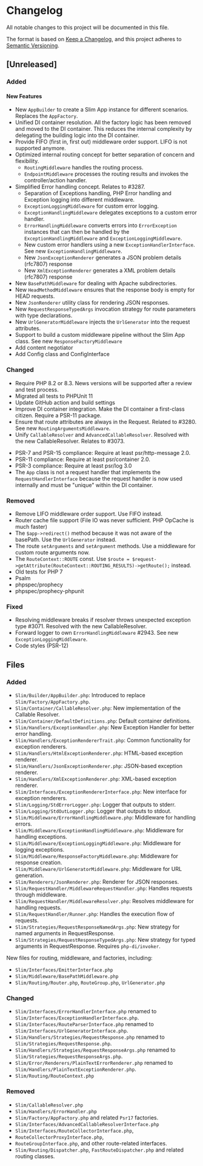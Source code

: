 # Changelog

All notable changes to this project will be documented in this file.

The format is based on [Keep a Changelog](https://keepachangelog.com/en/1.1.0/),
and this project adheres to [Semantic Versioning](https://semver.org/spec/v2.0.0.html).

## [Unreleased]

### Added

#### New Features

- New `AppBuilder` to create a Slim App instance for different scenarios. Replaces the `AppFactory`.
- Unified DI container resolution. All the factory logic has been removed and moved to the DI container. This reduces the internal complexity by delegating the building logic into the DI container.
- Provide FIFO (first in, first out) middleware order support. LIFO is not supported anymore.
- Optimized internal routing concept for better separation of concern and flexibility.
    - `RoutingMiddleware` handles the routing process.
    - `EndpointMiddleware` processes the routing results and invokes the controller/action handler.
- Simplified Error handling concept. Relates to #3287.
  - Separation of Exceptions handling, PHP Error handling and Exception logging into different middleware.
  - `ExceptionLoggingMiddleware` for custom error logging.
  - `ExceptionHandlingMiddleware` delegates exceptions to a custom error handler.
  - `ErrorHandlingMiddleware` converts errors into `ErrorException` instances that can then be handled by the `ExceptionHandlingMiddleware` and `ExceptionLoggingMiddleware`.
  - New custom error handlers using a new `ExceptionHandlerInterface`. See new `ExceptionHandlingMiddleware`.
  - New `JsonExceptionRenderer` generates a JSON problem details (rfc7807) response
  - New `XmlExceptionRenderer` generates a XML problem details (rfc7807) response
- New `BasePathMiddleware` for dealing with Apache subdirectories.
- New `HeadMethodMiddleware` ensures that the response body is empty for HEAD requests.
- New `JsonRenderer` utility class for rendering JSON responses.
- New `RequestResponseTypedArgs` invocation strategy for route parameters with type declarations.
- New `UrlGeneratorMiddleware` injects the `UrlGenerator` into the request attributes.
- Support to build a custom middleware pipeline without the Slim App class. See new `ResponseFactoryMiddleware`
- Add content negotiator
- Add Config class and ConfigInterface

### Changed

* Require PHP 8.2 or 8.3. News versions will be supported after a review and test process.
* Migrated all tests to PHPUnit 11
* Update GitHub action and build settings
* Improve DI container integration. Make the DI container a first-class citizen. Require a PSR-11 package.
* Ensure that route attributes are always in the Request. Related to #3280. See new `RoutingArgumentsMiddleware`.
* Unify `CallableResolver` and `AdvancedCallableResolver`. Resolved with the new CallableResolver. Relates to #3073.
- PSR-7 and PSR-15 compliance: Require at least psr/http-message 2.0.
- PSR-11 compliance: Require at least psr/container 2.0.
- PSR-3 compliance: Require at least psr/log 3.0
- The `App` class is not a request handler that implements the `RequestHandlerInterface` because the request handler is now used internally and must be "unique" within the DI container.

### Removed

* Remove LIFO middleware order support. Use FIFO instead.
* Router cache file support (File IO was never sufficient. PHP OpCache is much faster)
* The `$app->redirect()` method because it was not aware of the basePath. Use the `UrlGenerator` instead.
* The route `setArguments` and `setArgument` methods. Use a middleware for custom route arguments now.
* The `RouteContext::ROUTE` const. Use `$route = $request->getAttribute(RouteContext::ROUTING_RESULTS)->getRoute();` instead.
* Old tests for PHP 7
* Psalm
* phpspec/prophecy
* phpspec/prophecy-phpunit

### Fixed

- Resolving middleware breaks if resolver throws unexpected exception type #3071. Resolved with the new CallableResolver.
- Forward logger to own `ErrorHandlingMiddleware` #2943. See new `ExceptionLoggingMiddleware`.
- Code styles (PSR-12)

## Files

### Added

- `Slim/Builder/AppBuilder.php`: Introduced to replace `Slim/Factory/AppFactory.php`.
- `Slim/Container/CallableResolver.php`: New implementation of the Callable Resolver.
- `Slim/Container/DefaultDefinitions.php`: Default container definitions.
- `Slim/Handlers/ExceptionHandler.php`: New Exception Handler for better error handling.
- `Slim/Handlers/ExceptionRendererTrait.php`: Common functionality for exception renderers.
- `Slim/Handlers/HtmlExceptionRenderer.php`: HTML-based exception renderer.
- `Slim/Handlers/JsonExceptionRenderer.php`: JSON-based exception renderer.
- `Slim/Handlers/XmlExceptionRenderer.php`: XML-based exception renderer.
- `Slim/Interfaces/ExceptionRendererInterface.php`: New interface for exception renderers.
- `Slim/Logging/StdErrorLogger.php`: Logger that outputs to stderr.
- `Slim/Logging/StdOutLogger.php`: Logger that outputs to stdout.
- `Slim/Middleware/ErrorHandlingMiddleware.php`: Middleware for handling errors.
- `Slim/Middleware/ExceptionHandlingMiddleware.php`: Middleware for handling exceptions.
- `Slim/Middleware/ExceptionLoggingMiddleware.php`: Middleware for logging exceptions.
- `Slim/Middleware/ResponseFactoryMiddleware.php`: Middleware for response creation.
- `Slim/Middleware/UrlGeneratorMiddleware.php`: Middleware for URL generation.
- `Slim/Renderers/JsonRenderer.php`: Renderer for JSON responses.
- `Slim/RequestHandler/MiddlewareRequestHandler.php`: Handles requests through middleware.
- `Slim/RequestHandler/MiddlewareResolver.php`: Resolves middleware for handling requests.
- `Slim/RequestHandler/Runner.php`: Handles the execution flow of requests.
- `Slim/Strategies/RequestResponseNamedArgs.php`: New strategy for named arguments in RequestResponse.
- `Slim/Strategies/RequestResponseTypedArgs.php`: New strategy for typed arguments in RequestResponse. Requires `php-di/invoker`.

New files for routing, middleware, and factories, including:

- `Slim/Interfaces/EmitterInterface.php`
- `Slim/Middleware/BasePathMiddleware.php`
- `Slim/Routing/Router.php`, `RouteGroup.php`, `UrlGenerator.php`

### Changed

- `Slim/Interfaces/ErrorHandlerInterface.php` renamed to `Slim/Interfaces/ExceptionHandlerInterface.php`.
- `Slim/Interfaces/RouteParserInterface.php` renamed to `Slim/Interfaces/UrlGeneratorInterface.php`.
- `Slim/Handlers/Strategies/RequestResponse.php` renamed to `Slim/Strategies/RequestResponse.php`.
- `Slim/Handlers/Strategies/RequestResponseArgs.php` renamed to `Slim/Strategies/RequestResponseArgs.php`.
- `Slim/Error/Renderers/PlainTextErrorRenderer.php` renamed to `Slim/Handlers/PlainTextExceptionRenderer.php`.
- `Slim/Routing/RouteContext.php`

### Removed

- `Slim/CallableResolver.php`
- `Slim/Handlers/ErrorHandler.php`
- `Slim/Factory/AppFactory.php` and related `Psr17` factories.
- `Slim/Interfaces/AdvancedCallableResolverInterface.php`
- `Slim/Interfaces/RouteCollectorInterface.php`, 
- `RouteCollectorProxyInterface.php`, 
- `RouteGroupInterface.php`, and other route-related interfaces.
- `Slim/Routing/Dispatcher.php`, `FastRouteDispatcher.php` and related routing classes.

